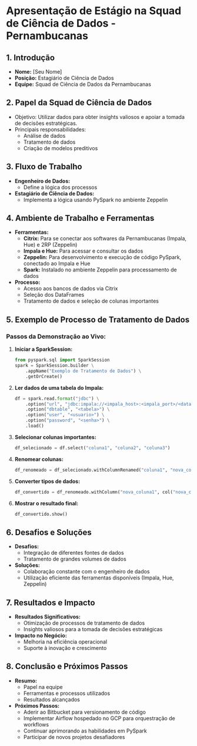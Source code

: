 # Apresentação de Estágio na Squad de Ciência de Dados - Pernambucanas

## 1. Introdução
- **Nome:** [Seu Nome]
- **Posição:** Estagiário de Ciência de Dados
- **Equipe:** Squad de Ciência de Dados da Pernambucanas

## 2. Papel da Squad de Ciência de Dados
- Objetivo: Utilizar dados para obter insights valiosos e apoiar a tomada de decisões estratégicas.
- Principais responsabilidades:
  - Análise de dados
  - Tratamento de dados
  - Criação de modelos preditivos

## 3. Fluxo de Trabalho
- **Engenheiro de Dados:**
  - Define a lógica dos processos
- **Estagiário de Ciência de Dados:**
  - Implementa a lógica usando PySpark no ambiente Zeppelin

## 4. Ambiente de Trabalho e Ferramentas
- **Ferramentas:**
  - **Citrix:** Para se conectar aos softwares da Pernambucanas (Impala, Hue) e 2RP (Zeppelin)
  - **Impala e Hue:** Para acessar e consultar os dados
  - **Zeppelin:** Para desenvolvimento e execução de código PySpark, conectado ao Impala e Hue
  - **Spark:** Instalado no ambiente Zeppelin para processamento de dados
- **Processo:**
  - Acesso aos bancos de dados via Citrix
  - Seleção dos DataFrames
  - Tratamento de dados e seleção de colunas importantes

## 5. Exemplo de Processo de Tratamento de Dados

### Passos da Demonstração ao Vivo:
1. **Iniciar a SparkSession:**
    ```python
    from pyspark.sql import SparkSession
    spark = SparkSession.builder \
        .appName("Exemplo de Tratamento de Dados") \
        .getOrCreate()
    ```

2. **Ler dados de uma tabela do Impala:**
    ```python
    df = spark.read.format("jdbc") \
        .option("url", "jdbc:impala://<impala_host>:<impala_port>/<database>") \
        .option("dbtable", "<tabela>") \
        .option("user", "<usuario>") \
        .option("password", "<senha>") \
        .load()
    ```

3. **Selecionar colunas importantes:**
    ```python
    df_selecionado = df.select("coluna1", "coluna2", "coluna3")
    ```

4. **Renomear colunas:**
    ```python
    df_renomeado = df_selecionado.withColumnRenamed("coluna1", "nova_coluna1")
    ```

5. **Converter tipos de dados:**
    ```python
    df_convertido = df_renomeado.withColumn("nova_coluna1", col("nova_coluna1").cast("Integer"))
    ```

6. **Mostrar o resultado final:**
    ```python
    df_convertido.show()
    ```

## 6. Desafios e Soluções
- **Desafios:**
  - Integração de diferentes fontes de dados
  - Tratamento de grandes volumes de dados
- **Soluções:**
  - Colaboração constante com o engenheiro de dados
  - Utilização eficiente das ferramentas disponíveis (Impala, Hue, Zeppelin)

## 7. Resultados e Impacto
- **Resultados Significativos:**
  - Otimização de processos de tratamento de dados
  - Insights valiosos para a tomada de decisões estratégicas
- **Impacto no Negócio:**
  - Melhoria na eficiência operacional
  - Suporte à inovação e crescimento

## 8. Conclusão e Próximos Passos
- **Resumo:**
  - Papel na equipe
  - Ferramentas e processos utilizados
  - Resultados alcançados
- **Próximos Passos:**
  - Aderir ao Bitbucket para versionamento de código
  - Implementar Airflow hospedado no GCP para orquestração de workflows
  - Continuar aprimorando as habilidades em PySpark
  - Participar de novos projetos desafiadores
